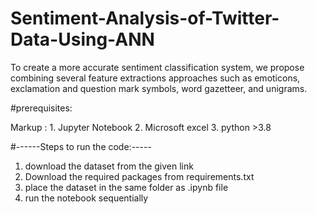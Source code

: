 # Sentiment-Analysis-of-Twitter-Data-Using-ANN
To create a more accurate sentiment classification system, we propose combining several feature extractions approaches such as emoticons, exclamation and question mark symbols, word gazetteer, and unigrams.


#prerequisites:

Markup : 1. Jupyter Notebook
         2. Microsoft excel
         3. python >3.8


#------Steps to run the code:-----

1) download the dataset from the given link
2) Download the required packages from requirements.txt
3) place the dataset in the same folder as .ipynb file
4) run the notebook sequentially
